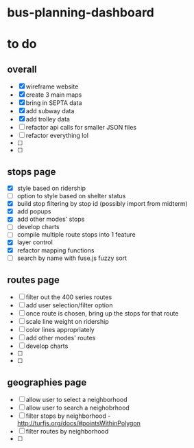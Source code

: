# bus-planning-dashboard

# to do

## overall
- [x] wireframe website
- [x] create 3 main maps
- [x] bring in SEPTA data
- [x] add subway data
- [x] add trolley data
- [ ] refactor api calls for smaller JSON files
- [ ] refactor everything lol
- [ ]
- [ ]

## stops page
- [x] style based on ridership
- [ ] option to style based on shelter status
- [x] build stop filtering by stop id (possibly import from midterm)
- [x] add popups 
- [x] add other modes' stops
- [ ] develop charts
- [ ] compile multiple route stops into 1 feature
- [x] layer control
- [x] refactor mapping functions
- [ ] search by name with fuse.js fuzzy sort

## routes page
- [ ] filter out the 400 series routes
- [ ] add user selection/filter option
- [ ] once route is chosen, bring up the stops for that route
- [ ] scale line weight on ridership
- [ ] color lines appropriately
- [ ] add other modes' routes
- [ ] develop charts
- [ ]
- [ ]

## geographies page
- [ ] allow user to select a neighborhood
- [ ] allow user to search a neighobrhood
- [ ] filter stops by neighborhood - http://turfjs.org/docs/#pointsWithinPolygon
- [ ] filter routes by neighborhood 
- [ ]

